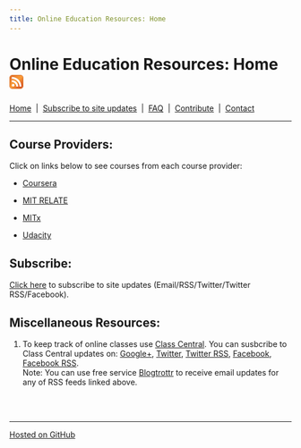 ```yaml
---
title: Online Education Resources: Home
---
```


# Online Education Resources: Home <a href="http://page2rss.com/rss/4882f2615e0b201c8d6d1eb55a4d7b75"><img src="https://github.com/amberj/online-edu-resources/raw/gh-pages/feed-icon.png" alt="RSS Feed" /></a>
[Home](http://amberj.github.com/online-edu-resources/ "Online Educational Resources: Home") &nbsp;|&nbsp; [Subscribe to site updates](http://amberj.github.com/online-edu-resources/subscribe.html "Online Educational Resources: Subscribe to site updates") &nbsp;|&nbsp; [FAQ](http://amberj.github.com/online-edu-resources/faq.html "Online Educational Resources: FAQ") &nbsp;|&nbsp; [Contribute](http://amberj.github.com/online-edu-resources/contribute.html "Online Educational Reqources: Contribute") &nbsp;|&nbsp; [Contact](http://amberj.github.com/online-edu-resources/contact.html "Online Educational Resources: Contact")<br />

<!-- AddThis Button BEGIN -->
<div class="addthis_toolbox addthis_default_style ">
<a class="addthis_button_facebook_like"></a>
<a class="addthis_button_tweet"></a>
<a class="addthis_button_google_plusone"></a>
<a class="addthis_button_compact"></a>
<a class="addthis_counter addthis_pill_style"></a>
</div>
<script type="text/javascript" src="http://s7.addthis.com/js/250/addthis_widget.js#pubid=ra-4d84b4e2377ec7d4"></script>
<!-- AddThis Button END -->

<hr />

## Course Providers:
Click on links below to see courses from each course provider:

* [Coursera](http://amberj.github.com/online-edu-resources/coursera/ "Coursera Courses")

* [MIT RELATE](http://amberj.github.com/online-edu-resources/mit-relate/ "MIT RELATE Courses")

* [MITx](http://amberj.github.com/online-edu-resources/mitx/ "MITx Courses")

* [Udacity](http://amberj.github.com/online-edu-resources/udacity/ "Udacity Courses")

## Subscribe:
[Click here](http://amberj.github.com/online-edu-resources/subscribe.html "Online Educational Resources: Subscribe to site updates") to subscribe to site updates (Email/RSS/Twitter/Twitter RSS/Facebook).

## Miscellaneous Resources:
1. To keep track of online classes use [Class Central](http://www.class-central.com/ "Class Central"). You can susbcribe to Class Central updates on: [Google+](https://plus.google.com/107809899089663019971/ "Class Central on Google+"), [Twitter](https://twitter.com/#!/classcentral "Class Central on Twitter"), [Twitter RSS](https://api.twitter.com/1/statuses/user_timeline.rss?screen_name=classcentral "Class Central Twitter RSS feed"), [Facebook](https://www.facebook.com/classcentral "Class Central Facebook page"), [Facebook RSS](https://www.facebook.com/feeds/page.php?id=305891199451158&format=rss20 "Class Central Facebook page RSS feed").
<br />Note: You can use free service [Blogtrottr](http://blogtrottr.com/ "Blogtrottr") to receive email updates for any of RSS feeds linked above.

<br /><br />
<hr />

[Hosted on GitHub](https://github.com/amberj/online-edu-resources "online-edu-resources on GitHub")
